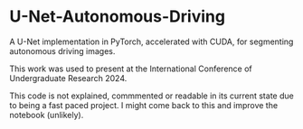 # U-Net-Autonomous-Driving
A U-Net implementation in PyTorch, accelerated with CUDA, for segmenting autonomous driving images.

This work was used to present at the International Conference of Undergraduate Research 2024.

This code is not explained, commmented or readable in its current state due to being a fast paced project. I might come back to this and improve the notebook (unlikely).
